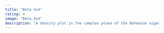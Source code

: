 ```yaml
---
title: "Beta 4x4"
rating: 4
image: "Beta_4x4"
description: "A density plot in the complex plane of the Bohemian eigenvalues of a sample of 25 million 4x4 matrices. The entries are independently sampled from 2X - 1 where X ~ Beta(0.01, 0.01). Color represents the eigenvalue density. Note that this class of matrices is not Bohemian as it is sampled from a continuous distribution. The solid curves that appear are algebraic curves and the points where the curves intersect are where eigenvalues of {-1, 1} matrices lie. This plot is viewed on [-3-3i, 3+3i]."
---
```

